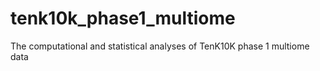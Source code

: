 # tenk10k_phase1_multiome
The computational and statistical analyses of TenK10K phase 1 multiome data
